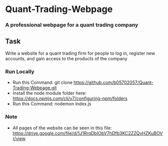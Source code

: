 # Quant-Trading-Webpage

### A professional webpage for a quant trading company

## Task
Write a website for a quant trading firm for people to log in, register new accounts, and gain access to the products of the company

### Run Locally
* Run this Command: git clone https://github.com/b05702057/Quant-Trading-Webpage.git
* Install the node module folder here: https://docs.npmjs.com/cli/v7/configuring-npm/folders
* Run this Command: nodemon index.js

### Note
* All pages of the website can be seen in this file: https://drive.google.com/file/d/1J1RrqDbIObV7hDfb3KC2ZZQvHZKuBOVr/view
